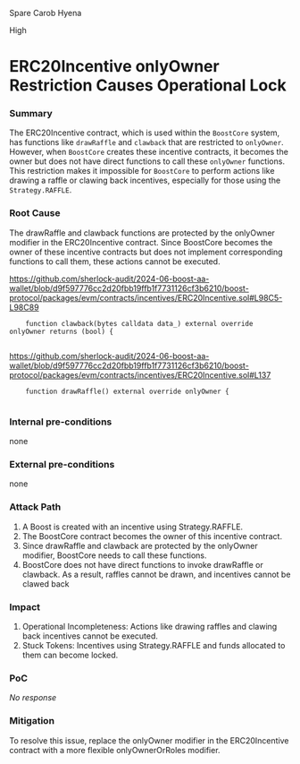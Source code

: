 Spare Carob Hyena

High

# ERC20Incentive onlyOwner Restriction Causes Operational Lock

### Summary

The ERC20Incentive contract, which is used within the `BoostCore` system, has functions like `drawRaffle` and `clawback` that are restricted to `onlyOwner`. However, when `BoostCore` creates these incentive contracts, it becomes the owner but does not have direct functions to call these `onlyOwner` functions. This restriction makes it impossible for `BoostCore` to perform actions like drawing a raffle or clawing back incentives, especially for those using the `Strategy.RAFFLE`.

### Root Cause

The drawRaffle and clawback functions are protected by the onlyOwner modifier in the ERC20Incentive contract. Since BoostCore becomes the owner of these incentive contracts but does not implement corresponding functions to call them, these actions cannot be executed.

https://github.com/sherlock-audit/2024-06-boost-aa-wallet/blob/d9f597776cc2d20fbb19ffb1f7731126cf3b6210/boost-protocol/packages/evm/contracts/incentives/ERC20Incentive.sol#L98C5-L98C89

```solidity
    function clawback(bytes calldata data_) external override onlyOwner returns (bool) {


```
https://github.com/sherlock-audit/2024-06-boost-aa-wallet/blob/d9f597776cc2d20fbb19ffb1f7731126cf3b6210/boost-protocol/packages/evm/contracts/incentives/ERC20Incentive.sol#L137

```solidity
    function drawRaffle() external override onlyOwner {


```


### Internal pre-conditions

none

### External pre-conditions

none

### Attack Path

1. A Boost is created with an incentive using Strategy.RAFFLE.
2. The BoostCore contract becomes the owner of this incentive contract.
3. Since drawRaffle and clawback are protected by the onlyOwner modifier, BoostCore needs to call these functions.
4. BoostCore does not have direct functions to invoke drawRaffle or clawback.
As a result, raffles cannot be drawn, and incentives cannot be clawed back

### Impact

1. Operational Incompleteness: Actions like drawing raffles and clawing back incentives cannot be executed.
2. Stuck Tokens: Incentives using Strategy.RAFFLE and funds allocated to them can become locked.

### PoC

_No response_

### Mitigation

To resolve this issue, replace the onlyOwner modifier in the ERC20Incentive contract with a more flexible onlyOwnerOrRoles modifier.